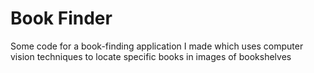 # Book Finder
Some code for a book-finding application I made which uses computer vision techniques to locate specific books in images of bookshelves
